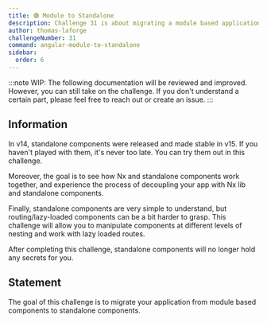 ```yaml
---
title: 🟢 Module to Standalone
description: Challenge 31 is about migrating a module based application to a standalone application.
author: thomas-laforge
challengeNumber: 31
command: angular-module-to-standalone
sidebar:
  order: 6
---
```


:::note
WIP: The following documentation will be reviewed and improved. However, you can still take on the challenge. If you don't understand a certain part, please feel free to reach out or create an issue.
:::

## Information

In v14, standalone components were released and made stable in v15. If you haven't played with them, it's never too late. You can try them out in this challenge.

Moreover, the goal is to see how Nx and standalone components work together, and experience the process of decoupling your app with Nx lib and standalone components.

Finally, standalone components are very simple to understand, but routing/lazy-loaded components can be a bit harder to grasp. This challenge will allow you to manipulate components at different levels of nesting and work with lazy loaded routes.

After completing this challenge, standalone components will no longer hold any secrets for you.

## Statement

The goal of this challenge is to migrate your application from module based components to standalone components.

